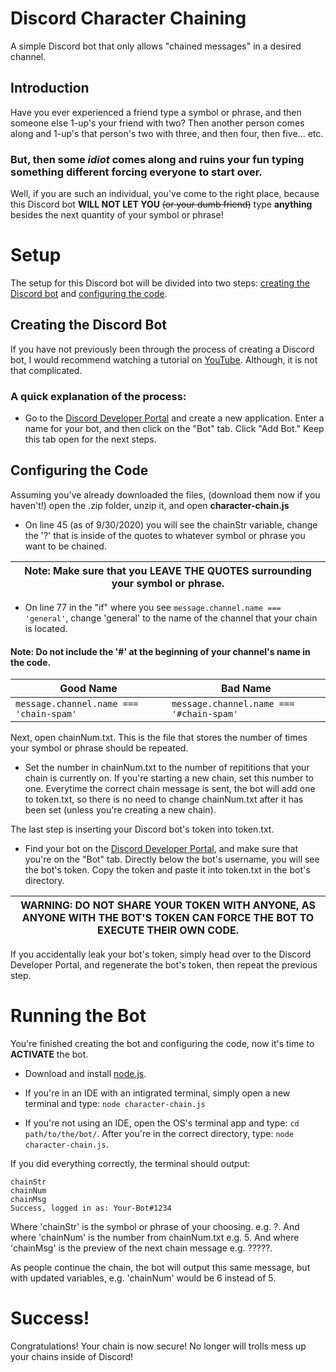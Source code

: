 # Discord Character Chaining

A simple Discord bot that only allows "chained messages" in a desired channel.

## Introduction

Have you ever experienced a friend type a symbol or phrase, and then someone else 1-up's your friend with two?
Then another person comes along and 1-up's that person's two with three, and then four, then five... etc.


### But, then some *idiot* comes along and ruins your fun typing something different forcing everyone to start over.

Well, if you are such an individual, you've come to the right place, because this Discord bot **WILL NOT LET YOU**
~~(or your dumb friend)~~ type **anything** besides the next quantity of your symbol or phrase!


# Setup

The setup for this Discord bot will be divided into two steps: [creating the Discord bot](https://github.com/FSV-Venom/discord-character-chaining/new/master?readme=1#creating-the-discord-bot) and [configuring the code](https://github.com/FSV-Venom/discord-character-chaining/new/master?readme=1#configuring-the-code).

## Creating the Discord Bot

If you have not previously been through the process of creating a Discord bot, I would recommend watching a tutorial on [YouTube](https://www.youtube.com/results?search_query=how+to+make+a+discord+bot).
Although, it is not that complicated.

### A quick explanation of the process:

  - Go to the [Discord Developer Portal](https://discord.com/developers/applications) and create a new application. Enter a name for your bot, and then click on the "Bot" tab. Click "Add Bot." Keep this tab open for the next steps.

## Configuring the Code

Assuming you've already downloaded the files, (download them now if you haven't!) open the .zip folder, unzip it, and open **character-chain.js**

  - On line 45 (as of 9/30/2020) you will see the chainStr variable, change the '?' that is inside of the quotes to whatever symbol or phrase you want to be chained.

Note: Make sure that you LEAVE THE QUOTES surrounding your symbol or phrase. |
---------------------------------------------------------------------- |

  - On line 77 in the "if" where you see ```message.channel.name === 'general'```, change 'general' to the name of the channel that your chain is located.
 
#### Note: Do not include the '#' at the beginning of your channel's name in the code.
Good Name | Bad Name
-----|----
```message.channel.name === 'chain-spam'``` | ```message.channel.name === '#chain-spam'```

Next, open chainNum.txt. This is the file that stores the number of times your symbol or phrase should be repeated.

  - Set the number in chainNum.txt to the number of repititions that your chain is currently on.
If you're starting a new chain, set this number to one. Everytime the correct chain message is sent, the bot will add one to token.txt, so there is no need to change chainNum.txt after it has been set (unless you're creating a new chain).

The last step is inserting your Discord bot's token into token.txt.

  - Find your bot on the [Discord Developer Portal](https://discord.com/developers/applications), and make sure that you're on the "Bot" tab. Directly below the bot's username, you will see the bot's token. Copy the token and paste it into token.txt in the bot's directory.

WARNING: DO NOT SHARE YOUR TOKEN WITH ANYONE, AS ANYONE WITH THE BOT'S TOKEN CAN FORCE THE BOT TO EXECUTE THEIR OWN CODE. |
------------------------------------------------------------------------------------------------------------------------- |

If you accidentally leak your bot's token, simply head over to the Discord Developer Portal, and regenerate the bot's token, then repeat the previous step.

# Running the Bot

You're finished creating the bot and configuring the code, now it's time to **ACTIVATE** the bot.

  - Download and install [node.js](https://nodejs.org/en/download/).

  - If you're in an IDE with an intigrated terminal, simply open a new terminal and type: ```node character-chain.js```

  - If you're not using an IDE, open the OS's terminal app and type: ```cd path/to/the/bot/```. After you're in the correct directory, type: ```node character-chain.js```.

If you did everything correctly, the terminal should output:
```
chainStr
chainNum
chainMsg
Success, logged in as: Your-Bot#1234
```
Where 'chainStr' is the symbol or phrase of your choosing. e.g. ?.
And where 'chainNum' is the number from chainNum.txt e.g. 5.
And where 'chainMsg' is the preview of the next chain message e.g. ?????.

As people continue the chain, the bot will output this same message, but with updated variables, e.g. 'chainNum' would be 6 instead of 5.


# Success!

Congratulations! Your chain is now secure! No longer will trolls mess up your chains inside of Discord!
